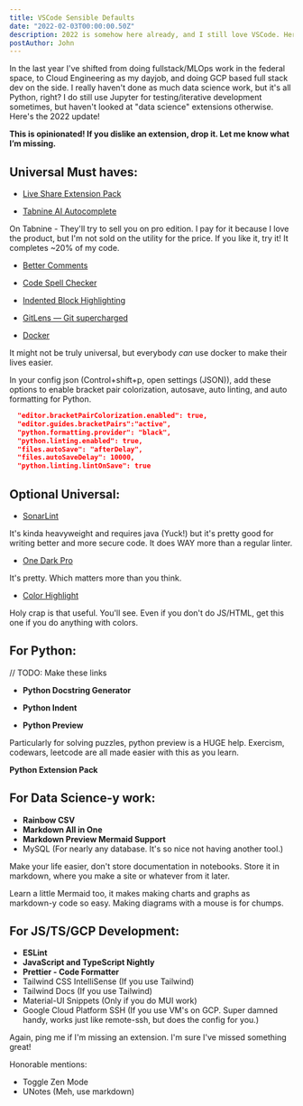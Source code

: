```yaml
---
title: VSCode Sensible Defaults
date: "2022-02-03T00:00:00.50Z"
description: 2022 is somehow here already, and I still love VSCode. Here's what I use now!
postAuthor: John
---
```


In the last year I've shifted from doing fullstack/MLOps work in the federal space, to Cloud Engineering as my dayjob, and doing GCP based full stack dev on the side. I really haven't done as much data science work, but it's all Python, right? I do still use Jupyter for testing/iterative development sometimes, but haven't looked at "data science" extensions otherwise. Here's the 2022 update!

**This is opinionated! If you dislike an extension, drop it. Let me know what I’m missing.**

## Universal Must haves:
- [Live Share Extension Pack](https://marketplace.visualstudio.com/items?itemName=MS-vsliveshare.vsliveshare-pack)

- [Tabnine AI Autocomplete](https://marketplace.visualstudio.com/items?itemName=TabNine.tabnine-vscode)

On Tabnine - They'll try to sell you on pro edition. I pay for it because I love the product, but I'm not sold on the utility for the price. If you like it, try it! It completes ~20% of my code.

- [Better Comments](https://marketplace.visualstudio.com/items?itemName=aaron-bond.better-comments)

- [Code Spell Checker](https://marketplace.visualstudio.com/items?itemName=streetsidesoftware.code-spell-checker)

- [Indented Block Highlighting](https://marketplace.visualstudio.com/items?itemName=byi8220.indented-block-highlighting)

- [GitLens — Git supercharged
](https://marketplace.visualstudio.com/items?itemName=eamodio.gitlens)

- [Docker](https://marketplace.visualstudio.com/items?itemName=ms-azuretools.vscode-docker)

It might not be truly universal, but everybody *can* use docker to make their lives easier.

In your config json (Control+shift+p, open settings (JSON)), add these options to enable bracket pair colorization, autosave, auto linting, and auto formatting for Python.

```json
  "editor.bracketPairColorization.enabled": true,
  "editor.guides.bracketPairs":"active",
  "python.formatting.provider": "black",
  "python.linting.enabled": true,
  "files.autoSave": "afterDelay",
  "files.autoSaveDelay": 10000,
  "python.linting.lintOnSave": true
```

## Optional Universal:
- [SonarLint](https://marketplace.visualstudio.com/items?itemName=SonarSource.sonarlint-vscode)

It's kinda heavyweight and requires java (Yuck!) but it's pretty good for writing better and more secure code. It does WAY more than a regular linter.

- [One Dark Pro](https://marketplace.visualstudio.com/items?itemName=zhuangtongfa.Material-theme)

It's pretty. Which matters more than you think.

- [Color Highlight](https://marketplace.visualstudio.com/items?itemName=naumovs.color-highlight)

Holy crap is that useful. You'll see. Even if you don't do JS/HTML, get this one if you do anything with colors.

## For Python:
// TODO: Make these links

- **Python Docstring Generator**

- **Python Indent**

- **Python Preview**

Particularly for solving puzzles, python preview is a HUGE help. Exercism, codewars, leetcode are all made easier with this as you learn.

**Python Extension Pack**

## For Data Science-y work:
- **Rainbow CSV**
- **Markdown All in One**
- **Markdown Preview Mermaid Support**
- MySQL (For nearly any database. It's so nice not having another tool.)

Make your life easier, don't store documentation in notebooks. Store it in markdown, where you make a site or whatever from it later.

Learn a little Mermaid too, it makes making charts and graphs as markdown-y code so easy. Making diagrams with a mouse is for chumps.

## For JS/TS/GCP Development:
- **ESLint**
- **JavaScript and TypeScript Nightly**
- **Prettier - Code Formatter**
- Tailwind CSS IntelliSense (If you use Tailwind)
- Tailwind Docs (If you use Tailwind)
- Material-UI Snippets
  (Only if you do MUI work)
- Google Cloud Platform SSH (If you use VM's on GCP. Super damned handy, works just like remote-ssh, but does the config for you.)

Again, ping me if I'm missing an extension. I'm sure I've missed something great!

Honorable mentions:
- Toggle Zen Mode
- UNotes (Meh, use markdown)